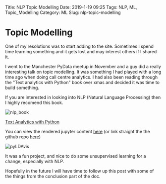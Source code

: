 Title: NLP Topic Modelling
Date: 2019-1-19 09:25
Tags: NLP, ML, Topic_Modelling
Category: ML
Slug: nlp-topic-modelling

# Topic Modelling

One of my resolutions was to start adding to the site. Sometimes I spend time learning something and it gets lost and may interest others if I shared it.

I went to the Manchester PyData meetup in November and a guy did a really interesting talk on topic modelling. It was something I had played with a long time ago when doing call centre analytics. I had also been reading through the "Text analytics with Python" book over xmas and decided it was time to build something.

If you are interested in looking into NLP (Natural Language Processing) then I highly recomend this book.

![nlp_book]({static}/images/nlp/nlp_book.jpg)

<a href="https://www.amazon.co.uk/Text-Analytics-Python-Real-World-Actionable/dp/148422387X/ref=as_li_ss_il?ie=UTF8&qid=1547889932&sr=8-2&keywords=text+analysis+with+python&linkCode=li3&tag=garybake-21&linkId=d3f95a985815c6dd4fa332ed28f06956&language=en_GB" target="_blank">Text Analytics with Python</a>
<img src="https://ir-uk.amazon-adsystem.com/e/ir?t=garybake-21&language=en_GB&l=li3&o=2&a=148422387X" width="1" height="1" border="0" alt="book" style="border:none !important; margin:0px !important;" />

You can view the rendered jupyter content [here](https://nbviewer.jupyter.org/github/garybake/nlp_modelling/blob/master/LDA_study.ipynb) (or link straight the the github repo [here](https://github.com/garybake/nlp_modelling/blob/master/LDA_study.ipynb))

![pyLDAvis]({static}/images/nlp/pyLDAvis_screenshot.png)

It was a fun project, and nice to do some unsupervised learning for a change, especially with NLP.

Hopefully in the future I will have time to follow up this post with some of the things from the conclusion part of the doc.
